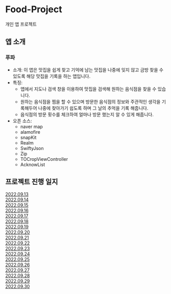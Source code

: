 # Food-Project
개인 앱 프로젝트

## 앱 소개
### 푸파

* 소개: 이 앱은 맛집을 쉽게 찾고 기억에 남는 맛집을 나중에 잊지 않고 금방 찾을 수 있도록 해당 맛집을 기록을 하는 앱입니다.<br/>
* 특징:<br/>
  * 앱에서 지도나 검색 창을 이용하여 맛집을 검색해 원하는 음식점을 찾을 수 있습니다. 
  * 원하는 음식점을 찜을 할 수 있으며 방문한 음식점의 정보와 주관적인 생각을 기록해두어 나중에 찾아가기 쉽도록 하며 그 날의 추억을 기록 해줍니다.
  * 음식점의 방문 횟수를 체크하여 얼마나 방문 했는지 알 수 있게 해줍니다. 
* 오픈 소스: <br/>
  * naver map
  * alamofire
  * snapKit
  * Realm
  * SwiftyJson
  * Zip
  * TOCropViewController
  * AcknowList



## 프로젝트 진행 일지
[2022.09.13](https://www.notion.so/2022-09-13-1156c087f9554991a51663063ce7d2f9)
<br/>
[2022.09.14](https://www.notion.so/2022-09-14-3a283c81682049ea811d0aa474ab495e)
<br/>
[2022.09.15](https://www.notion.so/2022-09-15-0ae2a67b20d84bd8b6fccde118859b06)
<br/>
[2022.09.16](https://www.notion.so/2022-09-16-8a9562250bb04f6a8adde191ded2f5a4)
<br/>
[2022.09.17](https://www.notion.so/2022-09-17-b1a1bce81b954ef3ad025e96f4622b9a)
<br/>
[2022.09.18](https://www.notion.so/2022-09-18-91b4b53796cf4065a9485e6d85862960)
<br/>
[2022.09.19](https://www.notion.so/2022-09-19-4b65f5381bd742efb40b56bf6eff0b56)
<br/>
[2022.09.20](https://www.notion.so/2022-09-20-a414cc62eff24fff810ad5efb881fbcc)
<br/>
[2022.09.21](https://www.notion.so/2022-09-21-bf70b17d3b0a4187802836502be64eed)
<br/>
[2022.09.22](https://www.notion.so/2022-09-22-78643084bd3d499bbe6b4ed119d19900)
<br/>
[2022.09.23](https://www.notion.so/2022-09-23-72f76188ded8441ca2419764b09ff8b0)
<br/>
[2022.09.24](https://www.notion.so/2022-09-24-063ca14728254c01be4d5fed4a1d81e7)
<br/>
[2022.09.25](https://www.notion.so/2022-09-25-52970569fff44e2e8ebe3e32b4a2f31a)
<br/>
[2022.09.26](https://www.notion.so/2022-09-26-10d0f643e8a946e389eb04008e361a80)
<br/>
[2022.09.27](https://www.notion.so/2022-09-27-1264c61665b24f4b9f091b25c453b3c7)
<br/>
[2022.09.28](https://www.notion.so/2022-09-28-5f645514caa44723b4aa18dc83ac3db0)
<br/>
[2022.09.29](https://www.notion.so/2022-09-29-4fc2798ad77040869f38afdc47f57007)
<br/>
[2022.09.30](https://www.notion.so/2022-09-30-e651935429694184bae3a25f1b9e3dcf)


